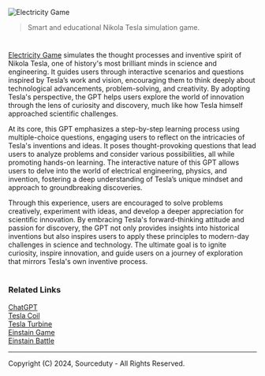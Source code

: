 ![Electricity Game](https://github.com/user-attachments/assets/8aa6b5a8-a8aa-4b27-a3e1-3de8c0175112)

> Smart and educational Nikola Tesla simulation game.

#

[Electricity Game](https://chatgpt.com/g/g-W1hbV6SLC-electricity-game) simulates the thought processes and inventive spirit of Nikola Tesla, one of history's most brilliant minds in science and engineering. It guides users through interactive scenarios and questions inspired by Tesla’s work and vision, encouraging them to think deeply about technological advancements, problem-solving, and creativity. By adopting Tesla's perspective, the GPT helps users explore the world of innovation through the lens of curiosity and discovery, much like how Tesla himself approached scientific challenges.

At its core, this GPT emphasizes a step-by-step learning process using multiple-choice questions, engaging users to reflect on the intricacies of Tesla's inventions and ideas. It poses thought-provoking questions that lead users to analyze problems and consider various possibilities, all while promoting hands-on learning. The interactive nature of this GPT allows users to delve into the world of electrical engineering, physics, and invention, fostering a deep understanding of Tesla’s unique mindset and approach to groundbreaking discoveries.

Through this experience, users are encouraged to solve problems creatively, experiment with ideas, and develop a deeper appreciation for scientific innovation. By embracing Tesla's forward-thinking attitude and passion for discovery, the GPT not only provides insights into historical inventions but also inspires users to apply these principles to modern-day challenges in science and technology. The ultimate goal is to ignite curiosity, inspire innovation, and guide users on a journey of exploration that mirrors Tesla's own inventive process.

#
### Related Links

[ChatGPT](https://github.com/sourceduty/ChatGPT)
<br>
[Tesla Coil](https://github.com/sourceduty/Tesla_Coil)
<br>
[Tesla Turbine](https://github.com/sourceduty/Tesla_Turbine)
<br>
[Einstain Game](https://github.com/sourceduty/Einstein_Game)
<br>
[Einstain Battle](https://github.com/sourceduty/Einstein_Battle)

***
Copyright (C) 2024, Sourceduty - All Rights Reserved.
